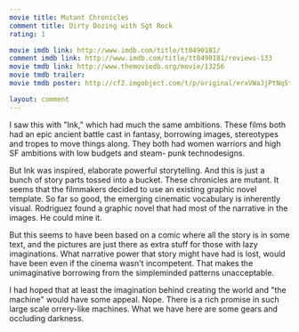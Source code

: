 ```yaml
---
movie title: Mutant Chronicles
comment title: Dirty Dozing with Sgt Rock
rating: 1

movie imdb link: http://www.imdb.com/title/tt0490181/
comment imdb link: http://www.imdb.com/title/tt0490181/reviews-133
movie tmdb link: http://www.themoviedb.org/movie/13256
movie tmdb trailer: 
movie tmdb poster: http://cf2.imgobject.com/t/p/original/erxVWaJjPtNqStat2Rh4jxFfpmU.jpg

layout: comment
---
```


I saw this with "Ink," which had much the same ambitions. These films both had an epic ancient battle cast in fantasy, borrowing images, stereotypes and tropes to move things along. They both had women warriors and high SF ambitions with low budgets and steam- punk technodesigns.

But Ink was inspired, elaborate powerful storytelling. And this is just a bunch of story parts tossed into a bucket. These chronicles are mutant. It seems that the filmmakers decided to use an existing graphic novel template. So far so good, the emerging cinematic vocabulary is inherently visual. Rodriguez found a graphic novel that had most of the narrative in the images. He could mine it.

But this seems to have been based on a comic where all the story is in some text, and the pictures are just there as extra stuff for those with lazy imaginations. What narrative power that story might have had is lost, would have been even if the cinema wasn't incompetent. That makes the unimaginative borrowing from the simpleminded patterns unacceptable.

I had hoped that at least the imagination behind creating the world and "the machine" would have some appeal. Nope. There is a rich promise in such large scale orrery-like machines. What we have here are some gears and occluding darkness.
